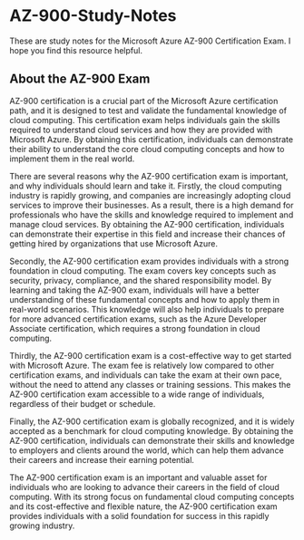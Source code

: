 # AZ-900-Study-Notes
These are study notes for the Microsoft Azure AZ-900 Certification Exam. I hope you find this resource helpful.

## About the AZ-900 Exam
AZ-900 certification is a crucial part of the Microsoft Azure certification path, and it is designed to test and validate the fundamental knowledge of cloud computing. This certification exam helps individuals gain the skills required to understand cloud services and how they are provided with Microsoft Azure. By obtaining this certification, individuals can demonstrate their ability to understand the core cloud computing concepts and how to implement them in the real world.

There are several reasons why the AZ-900 certification exam is important, and why individuals should learn and take it. Firstly, the cloud computing industry is rapidly growing, and companies are increasingly adopting cloud services to improve their businesses. As a result, there is a high demand for professionals who have the skills and knowledge required to implement and manage cloud services. By obtaining the AZ-900 certification, individuals can demonstrate their expertise in this field and increase their chances of getting hired by organizations that use Microsoft Azure.

Secondly, the AZ-900 certification exam provides individuals with a strong foundation in cloud computing. The exam covers key concepts such as security, privacy, compliance, and the shared responsibility model. By learning and taking the AZ-900 exam, individuals will have a better understanding of these fundamental concepts and how to apply them in real-world scenarios. This knowledge will also help individuals to prepare for more advanced certification exams, such as the Azure Developer Associate certification, which requires a strong foundation in cloud computing.

Thirdly, the AZ-900 certification exam is a cost-effective way to get started with Microsoft Azure. The exam fee is relatively low compared to other certification exams, and individuals can take the exam at their own pace, without the need to attend any classes or training sessions. This makes the AZ-900 certification exam accessible to a wide range of individuals, regardless of their budget or schedule.

Finally, the AZ-900 certification exam is globally recognized, and it is widely accepted as a benchmark for cloud computing knowledge. By obtaining the AZ-900 certification, individuals can demonstrate their skills and knowledge to employers and clients around the world, which can help them advance their careers and increase their earning potential.

The AZ-900 certification exam is an important and valuable asset for individuals who are looking to advance their careers in the field of cloud computing. With its strong focus on fundamental cloud computing concepts and its cost-effective and flexible nature, the AZ-900 certification exam provides individuals with a solid foundation for success in this rapidly growing industry.
